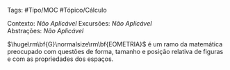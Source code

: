 Tags: #Tipo/MOC  #Tópico/Cálculo

Contexto: _Não Aplicável_ 
Excursões: _Não Aplicável_  
Abstrações: _Não Aplicável_ 

$\huge\rm\bf{G}\normalsize\rm\bf{EOMETRIA}$ é um ramo da matemática preocupado com questões de forma, tamanho e posição relativa de figuras e com as propriedades dos espaços.

